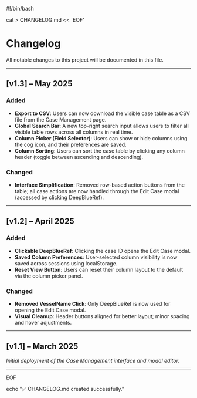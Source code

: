 #!/bin/bash

cat > CHANGELOG.md << 'EOF'
# Changelog

All notable changes to this project will be documented in this file.

---

## [v1.3] – May 2025

### Added
- **Export to CSV**: Users can now download the visible case table as a CSV file from the Case Management page.
- **Global Search Bar**: A new top-right search input allows users to filter all visible table rows across all columns in real time.
- **Column Picker (Field Selector)**: Users can show or hide columns using the cog icon, and their preferences are saved.
- **Column Sorting**: Users can sort the case table by clicking any column header (toggle between ascending and descending).

### Changed
- **Interface Simplification**: Removed row-based action buttons from the table; all case actions are now handled through the Edit Case modal (accessed by clicking DeepBlueRef).

---

## [v1.2] – April 2025

### Added
- **Clickable DeepBlueRef**: Clicking the case ID opens the Edit Case modal.
- **Saved Column Preferences**: User-selected column visibility is now saved across sessions using localStorage.
- **Reset View Button**: Users can reset their column layout to the default via the column picker panel.

### Changed
- **Removed VesselName Click**: Only DeepBlueRef is now used for opening the Edit Case modal.
- **Visual Cleanup**: Header buttons aligned for better layout; minor spacing and hover adjustments.

---

## [v1.1] – March 2025

*Initial deployment of the Case Management interface and modal editor.*

---
EOF

echo "✅ CHANGELOG.md created successfully."
